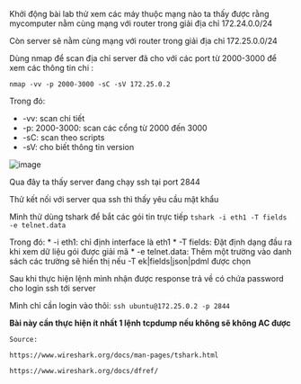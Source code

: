 Khởi động bài lab thử xem các máy thuộc mạng nào ta thấy được rằng mycomputer nằm cùng mạng với router trong giải địa chỉ 172.24.0.0/24

Còn server sẽ nằm cùng mạng với router trong giải địa chỉ 172.25.0.0/24

Dùng nmap để scan địa chỉ server đã cho với các port từ 2000-3000 để xem các thông tin chi :

```nmap -vv -p 2000-3000 -sC -sV 172.25.0.2```

Trong đó:
  * -vv: scan chi tiết
  * -p: 2000-3000: scan các cổng từ 2000 đến 3000
  * -sC: scan theo scripts
  * -sV: cho biết thông tin version

  ![image](https://github.com/user-attachments/assets/20a79bef-d29a-4fcc-96a0-287cca637ad3)

  Qua đây ta thấy server đang chạy ssh tại port 2844

  Thử kết nối với server qua ssh  thì thấy yêu cầu mật khẩu

  Mình thử dùng tshark để bắt các gói tin trực tiếp ```tshark -i eth1 -T fields -e telnet.data```

  Trong đó:
    * -i eth1: chỉ định interface là eth1
    * -T fields: Đặt định dạng đầu ra khi xem dữ liệu gói được giải mã
    * -e telnet.data: Thêm một trường vào danh sách các trường sẽ hiển thị nếu -T ek|fields|json|pdml được chọn

Sau khi thực hiện lệnh mình nhận được response trả về có chứa password cho login ssh tới server

Mình chỉ cần login vào thôi: ```ssh ubuntu@172.25.0.2 -p 2844```

**Bài này cần thực hiện ít nhất 1 lệnh tcpdump nếu không sẽ không AC được**

```
Source:

https://www.wireshark.org/docs/man-pages/tshark.html

https://www.wireshark.org/docs/dfref/

```
